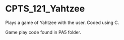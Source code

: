# CPTS_121_Yahtzee
Plays a game of Yahtzee with the user.
Coded using C.

Game play code found in PA5 folder.
